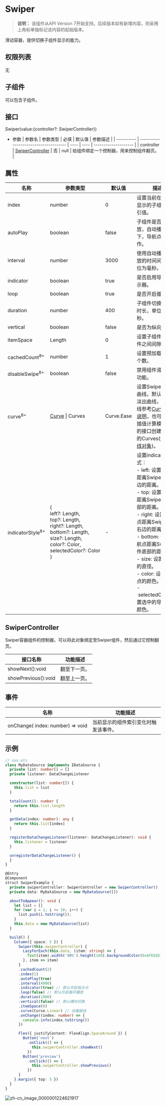 # Swiper

> **说明：**
> 该组件从API Version 7开始支持。后续版本如有新增内容，则采用上角标单独标记该内容的起始版本。


滑动容器，提供切换子组件显示的能力。


## 权限列表

无


## 子组件

可以包含子组件。


## 接口

Swiper(value:{controller?: SwiperController})

- 参数
  | 参数名        | 参数类型                                  | 必填   | 默认值  | 参数描述                 |
  | ---------- | ------------------------------------- | ---- | ---- | -------------------- |
  | controller | [SwiperController](#swipercontroller) | 否    | null | 给组件绑定一个控制器，用来控制组件翻页。 |


## 属性

| 名称                          | 参数类型                                     | 默认值        | 描述                                       |
| --------------------------- | ---------------------------------------- | ---------- | ---------------------------------------- |
| index                       | number                                   | 0          | 设置当前在容器中显示的子组件的索引值。                      |
| autoPlay                    | boolean                                  | false      | 子组件是否自动播放，自动播放状态下，导航点不可操作。               |
| interval                    | number                                   | 3000       | 使用自动播放时播放的时间间隔，单位为毫秒。                    |
| indicator                   | boolean                                  | true       | 是否启用导航点指示器。                              |
| loop                        | boolean                                  | true       | 是否开启循环。                                  |
| duration                    | number                                   | 400        | 子组件切换的动画时长，单位为毫秒。                        |
| vertical                    | boolean                                  | false      | 是否为纵向滑动。                                 |
| itemSpace                   | Length                                   | 0          | 设置子组件与子组件之间间隙。                           |
| cachedCount<sup>8+</sup>    | number                                   | 1          | 设置预加载子组件个数。                              |
| disableSwipe<sup>8+</sup>   | boolean                                  | false      | 禁用组件滑动切换功能。                              |
| curve<sup>8+</sup>          | [Curve](ts-animatorproperty.md#Curve枚举说明) \| Curves | Curve.Ease | 设置Swiper的动画曲线，默认为淡入淡出曲线，常用曲线参考[Curve枚举说明](ts-animatorproperty.md#Curve枚举说明)，也可以通过插值计算模块提供的接口创建自定义的Curves([插值曲线对象](ts-interpolation-calculation.md))。 |
| indicatorStyle<sup>8+</sup> | {<br/>left?:&nbsp;Length,<br/>top?:&nbsp;Length,<br/>right?:&nbsp;Length,<br/>bottom?:&nbsp;Length,<br/>size?:&nbsp;Length,<br/>color?:&nbsp;Color,<br/>selectedColor?:&nbsp;Color<br/>} | -          | 设置indicator样式：<br/>-&nbsp;left:&nbsp;设置导航点距离Swiper组件左边的距离。<br/>-&nbsp;top:&nbsp;设置导航点距离Swiper组件顶部的距离。<br/>-&nbsp;right:&nbsp;设置导航点距离Swiper组件右边的距离。<br/>-&nbsp;bottom:&nbsp;设置导航点距离Swiper组件底部的距离。<br/>-&nbsp;size:&nbsp;设置导航点的直径。<br/>-&nbsp;color:&nbsp;设置导航点的颜色。<br/>-&nbsp;selectedColor:&nbsp;设置选中的导航点的颜色。 |


## SwiperController

Swiper容器组件的控制器，可以将此对象绑定至Swiper组件，然后通过它控制翻页。

| 接口名称                | 功能描述   |
| ------------------- | ------ |
| showNext():void     | 翻至下一页。 |
| showPrevious():void | 翻至上一页。 |


## 事件

| 名称                                       | 功能描述               |
| ---------------------------------------- | ------------------ |
| onChange(&nbsp;index:&nbsp;number)&nbsp;=&gt;&nbsp;void | 当前显示的组件索引变化时触发该事件。 |


## 示例

```ts
// xxx.ets
class MyDataSource implements IDataSource {
  private list: number[] = []
  private listener: DataChangeListener

  constructor(list: number[]) {
    this.list = list
  }

  totalCount(): number {
    return this.list.length
  }

  getData(index: number): any {
    return this.list[index]
  }

  registerDataChangeListener(listener: DataChangeListener): void {
    this.listener = listener
  }

  unregisterDataChangeListener() {
  }
}

@Entry
@Component
struct SwiperExample {
  private swiperController: SwiperController = new SwiperController()
  private data: MyDataSource = new MyDataSource([])

  aboutToAppear(): void {
    let list = []
    for (var i = 1; i <= 10; i++) {
      list.push(i.toString());
    }
    this.data = new MyDataSource(list)
  }

  build() {
    Column({ space: 5 }) {
      Swiper(this.swiperController) {
        LazyForEach(this.data, (item: string) => {
          Text(item).width('90%').height(160).backgroundColor(0xAFEEEE).textAlign(TextAlign.Center).fontSize(20)
        }, item => item)
      }
      .cachedCount(2)
      .index(1)
      .autoPlay(true)
      .interval(4000)
      .indicator(true) // 默认开启指示点
      .loop(false) // 默认开启循环播放
      .duration(1000)
      .vertical(false) // 默认横向切换
      .itemSpace(0)
      .curve(Curve.Linear) // 动画曲线
      .onChange((index: number) => {
        console.info(index.toString())
      })

      Flex({ justifyContent: FlexAlign.SpaceAround }) {
        Button('next')
          .onClick(() => {
            this.swiperController.showNext()
          })
        Button('preview')
          .onClick(() => {
            this.swiperController.showPrevious()
          })
      }
    }.margin({ top: 5 })
  }
}
```

![zh-cn_image_0000001224621917](figures/zh-cn_image_0000001224621917.gif)
